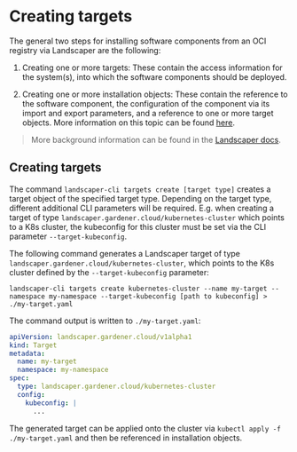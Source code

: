# Creating targets
The general two steps for installing software components from an OCI registry via Landscaper are the following:

1. Creating one or more targets: These contain the access information for the system(s), into which the software components should be deployed.

1. Creating one or more installation objects: These contain the reference to the software component, the configuration of the component via its import and export parameters, and a reference to one or more target objects. More information on this topic can be found [here](../installations/create.md).

> More background information can be found in the [Landscaper docs](https://github.com/gardener/landscaper/blob/master/docs/README.md).

## Creating targets
The command `landscaper-cli targets create [target type]` creates a target object of the specified target type. Depending on the target type, different additional CLI parameters will be required. E.g. when creating a target of type `landscaper.gardener.cloud/kubernetes-cluster` which points to a K8s cluster, the kubeconfig for this cluster must be set via the CLI parameter `--target-kubeconfig`.

The following command generates a Landscaper target of type `landscaper.gardener.cloud/kubernetes-cluster`, which points to the K8s cluster defined by the `--target-kubeconfig` parameter:

```
landscaper-cli targets create kubernetes-cluster --name my-target --namespace my-namespace --target-kubeconfig [path to kubeconfig] > ./my-target.yaml
```

The command output is written to `./my-target.yaml`:

```yaml
apiVersion: landscaper.gardener.cloud/v1alpha1
kind: Target
metadata:
  name: my-target
  namespace: my-namespace
spec:
  type: landscaper.gardener.cloud/kubernetes-cluster
  config:
    kubeconfig: |
      ...
```

The generated target can be applied onto the cluster via `kubectl apply -f ./my-target.yaml` and then be referenced in installation objects.